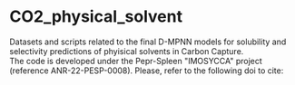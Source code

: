 # CO2_physical_solvent 
Datasets and scripts related to the final D-MPNN models for solubility and selectivity predictions of phyisical solvents in Carbon Capture.<br>The code is developed under the Pepr-Spleen "IMOSYCCA" project (reference ANR-22-PESP-0008). Please, refer to the following doi to cite:
